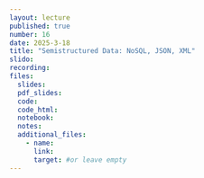 ```yaml
---
layout: lecture
published: true
number: 16
date: 2025-3-18
title: "Semistructured Data: NoSQL, JSON, XML"
slido:
recording: 
files:
  slides: 
  pdf_slides:
  code:
  code_html:
  notebook: 
  notes:
  additional_files:
    - name:
      link:
      target: #or leave empty
---
```

